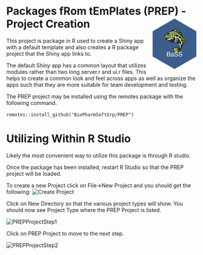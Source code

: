 

# Packages fRom tEmPlates (PREP) - Project Creation  <img src="logo.png" align="right" alt="" width="120" />
This project is package in R used to create a Shiny app with a default template and also creates a R package project that the Shiny app links to.

The default Shiny app has a common layout that utilizes modules rather than two long server.r and ui.r files.  This helps to create a common look and feel across apps as well as organize the apps such that they are more suitable for team development and testing. 

The PREP project may be installed using the remotes package with the following command. 

 
```
remotes::install_github("BioPharmSoftGrp/PREP")
```

# Utilizing Within R Studio
Likely the most convenient way to utilize this package is through R studio.  

Once the package has been installed, restart R Studio so that the PREP project will be loaded.   

To create a new Project click on File->New Project and you should get the following:
![Create Project](CreateProject.png)

Click on New Directory so that the various project types will show. You should now see Project Type where the PREP Project is listed.

![PREPProjectStep1](PREPProjectStep1.png)

Click on PREP Project to move to the next step.

![PREPProjectStep2](PREPProjectStep2.png)
